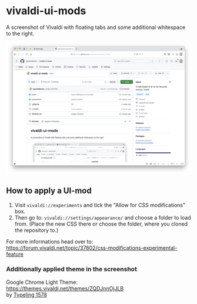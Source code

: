 # vivaldi-ui-mods

A screenshot of Vivaldi with floating tabs and some additional whitespace to the right.

![Vivaldi with a slightly modded UI](/screenshots/floating-tabs-full.png)

## How to apply a UI-mod
1. Visit `vivaldi://experiments` and tick the "Allow for CSS modifications" box.
2. Then go to: `vivaldi://settings/appearance/` and choose a folder to load from. (Place the new CSS there or choose the folder, where you cloned the repository to.)

For more informations head over to:<br/>
https://forum.vivaldi.net/topic/37802/css-modifications-experimental-feature

### Additionally applied theme in the screenshot
Google Chrome Light Theme: https://themes.vivaldi.net/themes/ZQDJnnOjJLB <br/>
by [Typeling 1578](https://themes.vivaldi.net/users/typeling1578)
